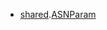 - <a href="https://pkg.go.dev/github.com/cloudflare/cloudflare-go/shared">shared</a>.<a href="https://pkg.go.dev/github.com/cloudflare/cloudflare-go/shared#ASNParam">ASNParam</a>